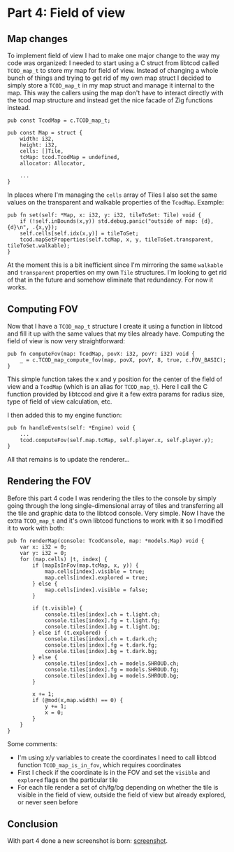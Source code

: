 # Part 4: Field of view

## Map changes

To implement field of view I had to make one major change to the way my code was organized: I needed to start using a C struct from libtcod called `TCOD_map_t` to store my map for field of view. Instead of changing a whole bunch of things and trying to get rid of my own map struct I decided to simply store a `TCOD_map_t` in my map struct and manage it internal to the map. This way the callers using the map don't have to interact directly with the tcod map structure and instead get the nice facade of Zig functions instead.

```zig
pub const TcodMap = c.TCOD_map_t;

pub const Map = struct {
    width: i32,
    height: i32,
    cells: []Tile,
    tcMap: tcod.TcodMap = undefined,
    allocator: Allocator,

    ...
}
```

In places where I'm managing the `cells` array of Tiles I also set the same values on the transparent and walkable properties of the `TcodMap`. Example:

```zig
pub fn set(self: *Map, x: i32, y: i32, tileToSet: Tile) void {
    if (!self.inBounds(x,y)) std.debug.panic("outside of map: {d},{d}\n", .{x,y});
    self.cells[self.idx(x,y)] = tileToSet;
    tcod.mapSetProperties(self.tcMap, x, y, tileToSet.transparent, tileToSet.walkable);
}
```

At the moment this is a bit inefficient since I'm mirroring the same `walkable` and `transparent` properties on my own `Tile` structures. I'm looking to get rid of that in the future and somehow eliminate that redundancy. For now it works.

## Computing FOV

Now that I have a `TCOD_map_t` structure I create it using a function in libtcod and fill it up with the same values that my tiles already have. Computing the field of view is now very straightforward:

```zig
pub fn computeFov(map: TcodMap, povX: i32, povY: i32) void {
    _ = c.TCOD_map_compute_fov(map, povX, povY, 8, true, c.FOV_BASIC);
}
```

This simple function takes the x and y position for the center of the field of view and a `TcodMap` (which is an alias for `TCOD_map_t`). Here I call the C function provided by libtccod and give it a few extra params for radius size, type of field of view calculation, etc.

I then added this to my engine function:

```zig
pub fn handleEvents(self: *Engine) void {
    ...
    tcod.computeFov(self.map.tcMap, self.player.x, self.player.y);
}
```

All that remains is to update the renderer...

## Rendering the FOV

Before this part 4 code I was rendering the tiles to the console by simply going through the long single-dimensional array of tiles and transferring all the tile and graphic data to the libtcod console. Very simple. Now I have the extra `TCOD_map_t` and it's own libtcod functions to work with it so I modified it to work with both:

```zig
pub fn renderMap(console: TcodConsole, map: *models.Map) void {
    var x: i32 = 0;
    var y: i32 = 0;
    for (map.cells) |t, index| {
        if (mapIsInFov(map.tcMap, x, y)) {
            map.cells[index].visible = true;
            map.cells[index].explored = true;
        } else {
            map.cells[index].visible = false;
        }

        if (t.visible) {
            console.tiles[index].ch = t.light.ch;
            console.tiles[index].fg = t.light.fg;
            console.tiles[index].bg = t.light.bg;
        } else if (t.explored) {
            console.tiles[index].ch = t.dark.ch;
            console.tiles[index].fg = t.dark.fg;
            console.tiles[index].bg = t.dark.bg;
        } else {
            console.tiles[index].ch = models.SHROUD.ch;
            console.tiles[index].fg = models.SHROUD.fg;
            console.tiles[index].bg = models.SHROUD.bg;
        }

        x += 1;
        if (@mod(x,map.width) == 0) {
            y += 1;
            x = 0;
        }
    }
}
```

Some comments:
- I'm using x/y variables to create the coordinates I need to call libtcod function `TCOD_map_is_in_fov`, which requires coordinates
- First I check if the coordinate is in the FOV and set the `visible` and `explored` flags on the particular tile
- For each tile render a set of ch/fg/bg depending on whether the tile is visible in the field of view, outside the field of view but already explored, or never seen before

## Conclusion

With part 4 done a new screenshot is born: [screenshot](images/fov.png).